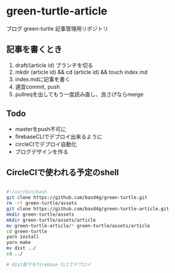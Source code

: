 # green-turtle-article

ブログ green-turtle 記事管理用リポジトリ 

## 記事を書くとき

1. draft/(article id) ブランチを切る
1. mkdir (article id) && cd (article id) && touch index.md
1. index.mdに記事を書く
1. 適宜commit, push
1. pullreqを出してもう一度読み直し、良さげならmerge

## Todo

- masterをpush不可に
- firebaseCLIでデプロイ出来るように
- circleCIでデプロイ自動化
- ブログデザインを作る

## CircleCIで使われる予定のshell

```sh make.sh

#!/usr/bin/bash
git clone https://github.com/basd4g/green-turtle.git
rm -rf green-turtle/assets
git clone https://github.com/basd4g/green-turtle-article.git
mkdir green-turtle/assets
mkdir green-turtle/assets/article
mv green-turtle-article/* green-turtle/assets/article
cd green-turtle
yarn install
yarn make
mv dist ../
cd ../

# dist配下をfirebase CLIでデプロイ

```
